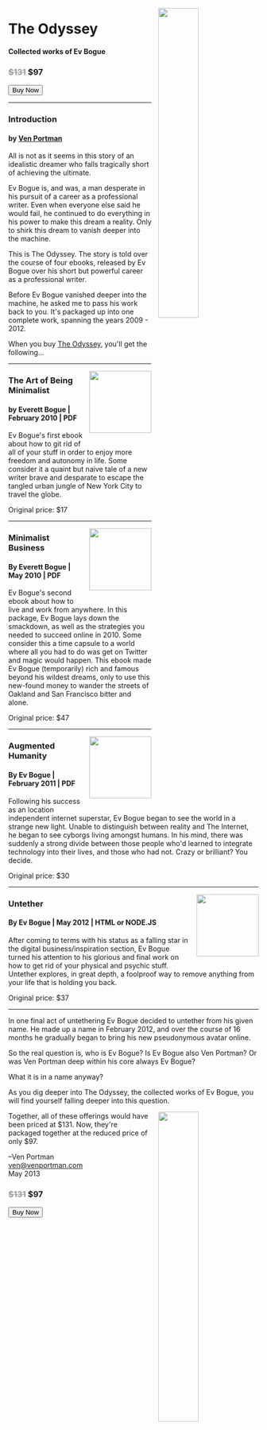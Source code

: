 
<a href="http://evbogue.fetchapp.com/sell/waleeyol/ppc"><img src="/images/theodyssey.jpg" class="profile" style="float: right; margin-left: 1em; margin-bottom: 1em; width: 40%;" /></a>

The Odyssey
===========

#### Collected works of Ev Bogue

### <del style="color: #999;">$131</del> $97

<a href="http://evbogue.fetchapp.com/sell/waleeyol/ppc"><button class="button">Buy Now</button></a>

***

### Introduction 

#### by [Ven Portman](mailto:ven@venportman.com)

All is not as it seems in this story of an idealistic dreamer who falls tragically short of achieving the ultimate.

Ev Bogue is, and was, a man desperate in his pursuit of a career as a professional writer. Even when everyone else said he would fail, he continued to do everything in his power to make this dream a reality. Only to shirk this dream to vanish deeper into the machine.

This is The Odyssey. The story is told over the course of four ebooks, released by Ev Bogue over his short but powerful career as a professional writer. 

Before Ev Bogue vanished deeper into the machine, he asked me to pass his work back to you. It's packaged up into one complete work, spanning the years 2009 - 2012.

When you buy [The Odyssey](http://evbogue.fetchapp.com/sell/waleeyol/ppc), you'll get the following...

***

<img src="/images/artofbeingminimalist.png" class="profile" style="float: right; margin-left: 1em; margin-bottom: 1em; width: 125px;" />

### The Art of Being Minimalist

#### by Everett Bogue | February 2010 | PDF

Ev Bogue's first ebook about how to git rid of all of your stuff in order to enjoy more freedom and autonomy in life. Some consider it a quaint but naive tale of a new writer brave and desparate to escape the tangled urban jungle of New York City to travel the globe. 

Original price: $17

***

<img src="/images/minimalistbusiness.jpg" class="profile" style="float: right; margin-left: 1em; margin-bottom: 1em; width: 125px;" />

### Minimalist Business

#### By Everett Bogue | May 2010 | PDF

Ev Bogue's second ebook about how to live and work from anywhere. In this package, Ev Bogue lays down the smackdown, as well as the strategies you needed to succeed online in 2010. Some consider this a time capsule to a world where all you had to do was get on Twitter and magic would happen. This ebook made Ev Bogue (temporarily) rich and famous beyond his wildest dreams, only to use this new-found money to wander the streets of Oakland and San Francisco bitter and alone.

Original price: $47

***

<img src="/images/augmentedhumanity.jpg" class="profile" style="float: right; margin-left: 1em; margin-bottom: 1em; width: 125px;" />

### Augmented Humanity

#### By Ev Bogue | February 2011 | PDF

Following his success as an location independent internet superstar, Ev Bogue began to see the world in a strange new light. Unable to distinguish between reality and The Internet, he began to see cyborgs living amongst humans. In his mind, there was suddenly a strong divide between those people who'd learned to integrate technology into their lives, and those who had not. Crazy or brilliant? You decide.

Original price: $30

***

<img src="/images/untether.jpg" class="profile" style="float: right; margin-left: 1em; margin-bottom: 1em; width: 125px;" />

### Untether

#### By Ev Bogue | May 2012 | HTML or NODE.JS

After coming to terms with his status as a falling star in the digital business/inspiration section, Ev Bogue turned his attention to his glorious and final work on how to get rid of your physical and psychic stuff. Untether explores, in great depth, a foolproof way to remove anything from your life that is holding you back.

Original price: $37

***

In one final act of untethering Ev Bogue decided to untether from his given name. He made up a name in February 2012, and over the course of 16 months he gradually began to bring his new pseudonymous avatar online.

So the real question is, who is Ev Bogue? Is Ev Bogue also Ven Portman? Or was Ven Portman deep within his core always Ev Bogue?

What it is in a name anyway?

As you dig deeper into The Odyssey, the collected works of Ev Bogue, you will find yourself falling deeper into this question.

<a href="http://evbogue.fetchapp.com/sell/waleeyol/ppc"><img src="/images/theodyssey.jpg" class="profile" style="float: right; margin-left: 1em; margin-bottom: 1em; width: 40%;" /></a>


Together, all of these offerings would have been priced at $131. Now, they're packaged together at the reduced price of only $97.

–Ven Portman<br />
[ven@venportman.com](mailto:ev@evbogue.com)<br />
May 2013

### <del style="color: #999;">$131</del> $97

<a href="http://evbogue.fetchapp.com/sell/waleeyol/ppc"><button class="button">Buy Now</button></a>
